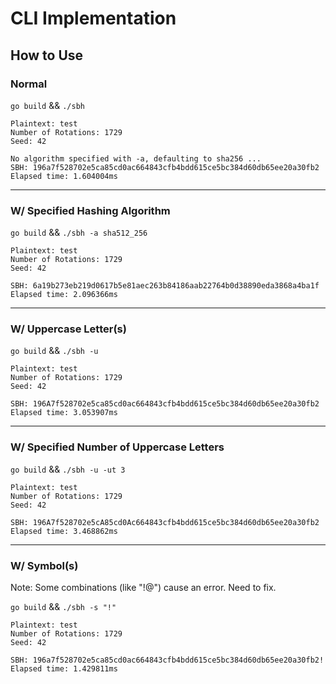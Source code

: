 # CLI Implementation

## How to Use

### Normal

`go build` && `./sbh`

```
Plaintext: test
Number of Rotations: 1729
Seed: 42

No algorithm specified with -a, defaulting to sha256 ...
SBH: 196a7f528702e5ca85cd0ac664843cfb4bdd615ce5bc384d60db65ee20a30fb2
Elapsed time: 1.604004ms
```

---

### W/ Specified Hashing Algorithm

`go build` && `./sbh -a sha512_256`

```
Plaintext: test
Number of Rotations: 1729
Seed: 42

SBH: 6a19b273eb219d0617b5e81aec263b84186aab22764b0d38890eda3868a4ba1f
Elapsed time: 2.096366ms
```

---

### W/ Uppercase Letter(s)

`go build` && `./sbh -u`

```
Plaintext: test
Number of Rotations: 1729
Seed: 42

SBH: 196A7f528702e5ca85cd0ac664843cfb4bdd615ce5bc384d60db65ee20a30fb2
Elapsed time: 3.053907ms
```

---

### W/ Specified Number of Uppercase Letters

`go build` && `./sbh -u -ut 3`

```
Plaintext: test
Number of Rotations: 1729
Seed: 42

SBH: 196A7f528702e5cA85cd0Ac664843cfb4bdd615ce5bc384d60db65ee20a30fb2
Elapsed time: 3.468862ms
```

---

### W/ Symbol(s)

Note: Some combinations (like "!@") cause an error. Need to fix.

`go build` && `./sbh -s "!"`

```
Plaintext: test
Number of Rotations: 1729
Seed: 42

SBH: 196a7f528702e5ca85cd0ac664843cfb4bdd615ce5bc384d60db65ee20a30fb2!
Elapsed time: 1.429811ms
```